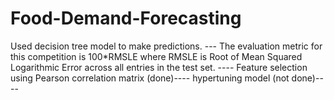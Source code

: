 # Food-Demand-Forecasting
Used decision tree model to make predictions. ---
The evaluation metric for this competition is 100*RMSLE where RMSLE is Root of Mean Squared Logarithmic Error
across all entries in the test set. ----
Feature selection using Pearson correlation matrix (done)---- 
hypertuning model (not done)---- 
